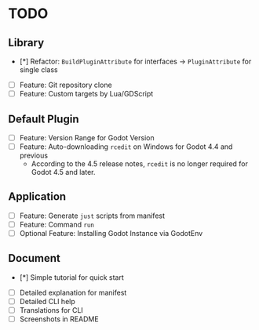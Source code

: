 # TODO

## Library
- [*] Refactor: `BuildPluginAttribute` for interfaces -> `PluginAttribute` for single class
- [ ] Feature: Git repository clone
- [ ] Feature: Custom targets by Lua/GDScript

## Default Plugin

- [ ] Feature: Version Range for Godot Version
- [ ] Feature: Auto-downloading `rcedit` on Windows for Godot 4.4 and previous
    - According to the 4.5 release notes, `rcedit` is no longer required for Godot 4.5 and later.

## Application

- [ ] Feature: Generate `just` scripts from manifest
- [ ] Feature: Command `run`
- [ ] Optional Feature: Installing Godot Instance via GodotEnv

## Document

- [*] Simple tutorial for quick start
- [ ] Detailed explanation for manifest
- [ ] Detailed CLI help
- [ ] Translations for CLI
- [ ] Screenshots in README